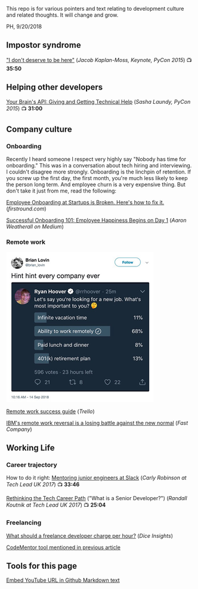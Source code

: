 This repo is for various pointers and text relating to development culture and related
thoughts.  It will change and grow.

PH, 9/20/2018

## Impostor syndrome

["I don't deserve to be here"](http://www.youtube.com/watch?v=hIJdFxYlEKE) (*Jacob Kaplan-Moss, Keynote, PyCon 2015*) :tv: **35:50**

## Helping other developers

[Your Brain's API: Giving and Getting Technical Help](http://www.youtube.com/watch?v=hY14Er6JX2s) (*Sasha Laundy, PyCon 2015*) :tv: **31:00**

## Company culture

### Onboarding

Recently I heard someone I respect very highly say "Nobody has time for onboarding."  This was in a conversation
about tech hiring and interviewing.  I couldn't disagree more strongly.  Onboarding is the linchpin
of retention.  If you screw up the first day, the first month, you're much less likely to keep the person
long term.  And employee churn is a very expensive thing.  But don't take it just from me, read the following:

[Employee Onboarding at Startups is Broken.  Here's how to fix it.](http://firstround.com/review/Employee-Onboarding-at-Startups-Is-Broken-Heres-How-to-Fix-It/) (*firstround.com*)

[Successful Onboarding 101: Employee Happiness Begins on Day 1](https://medium.com/@aaronweatherall/successful-on-boarding-101-employee-happiness-begins-on-day-1-df8da455c6c) (*Aaron Weatherall on Medium*)

### Remote work

[![Hint, hint, every company ever.](img/hinthint.jpg)](https://twitter.com/brian_lovin/status/1040650455502614529)

[Remote work success guide](https://blog.trello.com/remote-work-team-success-guide) (*Trello*)

[IBM's remote work reversal is a losing battle against the new normal](https://www.fastcompany.com/40423083/ibms-remote-work-reversal-is-a-losing-battle-against-the-new-normal) (*Fast Company*)

## Working Life

### Career trajectory

How to do it right: [Mentoring junior engineers at Slack](http://www.youtube.com/watch?v=qAMJASlrPjM) (*Carly Robinson at Tech Lead UK 2017*) :tv: **33:46**

[Rethinking the Tech Career Path](http://www.youtube.com/watch?v=yIPbE7BssOs) ("What is a Senior Developer?") (*Randall Koutnik at Tech Lead UK 2017*) :tv: **25:04**

### Freelancing

[What should a freelance developer charge per hour?](https://insights.dice.com/2018/05/03/freelance-developer-charge-per-hour/) (*Dice Insights*)

[CodeMentor tool mentioned in previous article](https://www.codementor.io/freelance-rates/?ref=producthunt)






## Tools for this page

[Embed YouTube URL in Github Markdown text](http://embedyoutube.org/)
